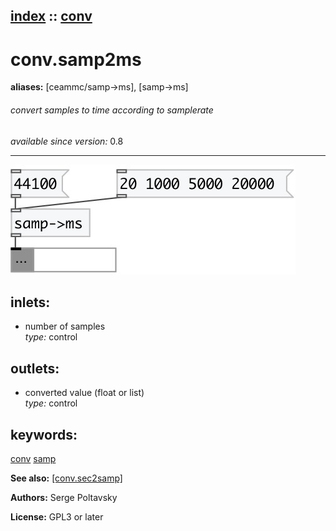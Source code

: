 [index](index.html) :: [conv](category_conv.html)
---

# conv.samp2ms
**aliases:** [ceammc/samp-&gt;ms], [samp-&gt;ms]


###### convert samples to time according to samplerate

*available since version:* 0.8

---




[![example](../examples/img/conv.samp2ms.jpg)](../examples/pd/conv.samp2ms.pd)









## inlets:

* number of samples<br>
_type:_ control



## outlets:

* converted value (float or list)<br>
_type:_ control



## keywords:

[conv](keywords/conv.html)
[samp](keywords/samp.html)



**See also:**
[\[conv.sec2samp\]](conv.sec2samp.html)




**Authors:** Serge Poltavsky




**License:** GPL3 or later





